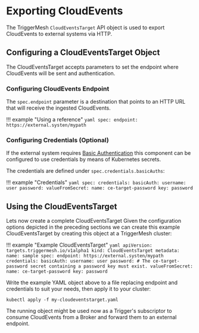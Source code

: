 # Exporting CloudEvents

The TriggerMesh `CloudEventsTarget` API object is used to export CloudEvents to external systems via HTTP.

## Configuring a CloudEventsTarget Object

The CloudEventsTarget accepts parameters to set the endpoint where CloudEvents will be sent and authentication.

### Configuring CloudEvents Endpoint

The `spec.endpoint` parameter is a destination that points to an HTTP URL that will receive the ingested CloudEvents.

!!! example "Using a reference"
    ```yaml
    spec:
      endpoint: https://external.systen/mypath
    ```

### Configuring Credentials (Optional)

If the external system requires [Basic Authentication](https://datatracker.ietf.org/doc/html/rfc2617) this component can be configured to use credentials by means of Kubernetes secrets.

The credentials are defined under `spec.credentials.basicAuths`:

!!! example "Credentials"
    ```yaml
    spec:
      credentials:
        basicAuth:
          username: user
          password:
            valueFromSecret:
              name: ce-target-password
              key: password
    ```

## Using the CloudEventsTarget

Lets now create a complete CloudEventsTarget
Given the configuration options depicted in the preceding sections we can create this example CloudEventsTarget by creating this object at a TriggerMesh cluster:

!!! example "Example CloudEventsTarget"
    ```yaml
    apiVersion: targets.triggermesh.io/v1alpha1
    kind: CloudEventsTarget
    metadata:
      name: sample
    spec:
      endpoint: https://external.systen/mypath
      credentials:
        basicAuth:
          username: user
          password:
            # The ce-target-password secret containing a password key must exist.
            valueFromSecret:
              name: ce-target-password
              key: password
    ```

Write the example YAML object above to a file replacing endpoint and credentials to suit your needs, then apply it to your cluster:

```console
kubectl apply -f my-cloudeventstarget.yaml
```

The running object might be used now as a Trigger's subscriptor to consume CloudEvents from a Broker and forward them to an external endpoint.
